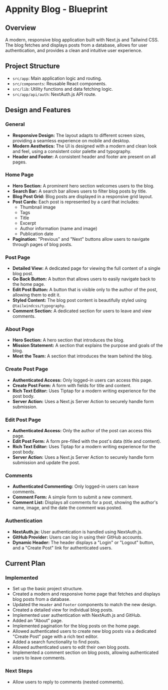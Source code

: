 # Appnity Blog - Blueprint

## Overview

A modern, responsive blog application built with Next.js and Tailwind CSS. The blog fetches and displays posts from a database, allows for user authentication, and provides a clean and intuitive user experience.

## Project Structure

- `src/app`: Main application logic and routing.
- `src/components`: Reusable React components.
- `src/lib`: Utility functions and data fetching logic.
- `src/app/api/auth`: NextAuth.js API route.

## Design and Features

### General

- **Responsive Design:** The layout adapts to different screen sizes, providing a seamless experience on mobile and desktop.
- **Modern Aesthetics:** The UI is designed with a modern and clean look and feel, using a consistent color palette and typography.
- **Header and Footer:** A consistent header and footer are present on all pages.

### Home Page

- **Hero Section:** A prominent hero section welcomes users to the blog.
- **Search Bar:** A search bar allows users to filter blog posts by title.
- **Blog Post Grid:** Blog posts are displayed in a responsive grid layout.
- **Post Cards:** Each post is represented by a card that includes:
  - Thumbnail image
  - Tags
  - Title
  - Excerpt
  - Author information (name and image)
  - Publication date
- **Pagination:** "Previous" and "Next" buttons allow users to navigate through pages of blog posts.

### Post Page

- **Detailed View:** A dedicated page for viewing the full content of a single blog post.
- **Go Back Button:** A button that allows users to easily navigate back to the home page.
- **Edit Post Button:** A button that is visible only to the author of the post, allowing them to edit it.
- **Styled Content:** The blog post content is beautifully styled using `@tailwindcss/typography`.
- **Comment Section:** A dedicated section for users to leave and view comments.

### About Page

- **Hero Section:** A hero section that introduces the blog.
- **Mission Statement:** A section that explains the purpose and goals of the blog.
- **Meet the Team:** A section that introduces the team behind the blog.

### Create Post Page

- **Authenticated Access:** Only logged-in users can access this page.
- **Create Post Form:** A form with fields for title and content.
- **Rich Text Editor:** Uses Tiptap for a modern writing experience for the post body.
- **Server Action:** Uses a Next.js Server Action to securely handle form submission.

### Edit Post Page

- **Authenticated Access:** Only the author of the post can access this page.
- **Edit Post Form:** A form pre-filled with the post's data (title and content).
- **Rich Text Editor:** Uses Tiptap for a modern writing experience for the post body.
- **Server Action:** Uses a Next.js Server Action to securely handle form submission and update the post.

### Comments

- **Authenticated Commenting:** Only logged-in users can leave comments.
- **Comment Form:** A simple form to submit a new comment.
- **Comment List:** Displays all comments for a post, showing the author's name, image, and the date the comment was posted.

### Authentication

- **NextAuth.js:** User authentication is handled using NextAuth.js.
- **GitHub Provider:** Users can log in using their GitHub accounts.
- **Dynamic Header:** The header displays a "Login" or "Logout" button, and a "Create Post" link for authenticated users.

## Current Plan

### Implemented

- Set up the basic project structure.
- Created a modern and responsive home page that fetches and displays blog posts from a database.
- Updated the `Header` and `Footer` components to match the new design.
- Created a detailed view for individual blog posts.
- Implemented user authentication with NextAuth.js and GitHub.
- Added an "About" page.
- Implemented pagination for the blog posts on the home page.
- Allowed authenticated users to create new blog posts via a dedicated "Create Post" page with a rich text editor.
- Added a search functionality to find posts.
- Allowed authenticated users to edit their own blog posts.
- Implemented a comment section on blog posts, allowing authenticated users to leave comments.

### Next Steps

- Allow users to reply to comments (nested comments).
